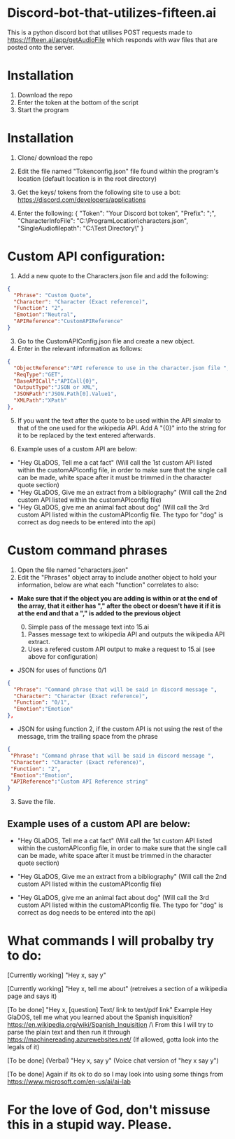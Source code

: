 # Discord-bot-that-utilizes-fifteen.ai
This is a python discord bot that utilises POST requests made to https://fifteen.ai/app/getAudioFile which responds with wav files that are posted onto the server.

# Installation
1. Download the repo
2. Enter the token at the bottom of the script
3. Start the program 

# Installation 
1. Clone/ download the repo
2. Edit the file named "Tokenconfig.json" file found within the program's location (default location is in the root directory)

3. Get the keys/ tokens from the following site to use a bot: https://discord.com/developers/applications

4. Enter the following: 
{
  "Token": "Your Discord bot token",
  "Prefix": ";",
  "CharacterInfoFile": "C:\\ProgramLocation\characters.json",
  "SingleAudiofilepath": "C:\\Test Directory\\"
}

# Custom API configuration:
1. Add a new quote to the Characters.json file and add the following:
```json
{
  "Phrase": "Custom Quote",
  "Character": "Character (Exact reference)",
  "Function": "2",
  "Emotion":"Neutral",
  "APIReference":"CustomAPIReference"
}
```

3. Go to the CustomAPIConfig.json file and create a new object. 
4. Enter in the relevant information as follows:

```json
{
  "ObjectReference":"API reference to use in the character.json file ",
  "ReqType":"GET",
  "BaseAPICall":"APICall{0}",
  "OutputType":"JSON or XML",
  "JSONPath":"JSON.Path[0].Value1",
  "XMLPath":"XPath"
},
```

5. If you want the text after the quote to be used within the API simalar to that of the one used for the wikipedia API. Add A "{0}" into the string for it to be replaced by the text entered afterwards.

6. Example uses of a custom API are below:

* "Hey GLaDOS, Tell me a cat fact" (Will call the 1st custom API listed within the customAPIconfig file, in order to make sure that the single call can be made, white space after it must be trimmed in the character quote section)
* "Hey GLaDOS, Give me an extract from a bibliography" (Will call the 2nd custom API listed within the customAPIconfig file)
* "Hey GLaDOS, give me an animal fact about dog" (Will call the 3rd custom API listed within the customAPIconfig file. The typo for "dog" is correct as dog needs to be entered into the api)

# Custom command phrases
1. Open the file named "characters.json"
2. Edit the "Phrases" object array to include another object to hold your information, below are what each "function" correlates to also:

* **Make sure that if the object you are adding is within or at the end of the array, that it either has "," after the obect or doesn't have it if it is at the end and that a "," is added to the previous object**

  0. Simple pass of the message text into 15.ai
  1. Passes message text to wikipedia API and outputs the wikipedia API extract.
  2. Uses a refered custom API output to make a request to 15.ai (see above for configuration)

* JSON for uses of functions 0/1

```json
{
  "Phrase": "Command phrase that will be said in discord message ",
  "Character": "Character (Exact reference)",
  "Function": "0/1",
  "Emotion":"Emotion"
},
``` 

 * JSON for using function 2, if the custom API is not using the rest of the message, trim the trailing space from the phrase
 
 ```json
{
  "Phrase": "Command phrase that will be said in discord message ",
  "Character": "Character (Exact reference)",
  "Function": "2",           
  "Emotion":"Emotion",
  "APIReference":"Custom API Reference string"
}
 ```

3. Save the file.

## Example uses of a custom API are below:

* "Hey GLaDOS, Tell me a cat fact" (Will call the 1st custom API listed within the customAPIconfig file, in order to make sure that the single call can be made, white space after it must be trimmed in the character quote section)

* "Hey GLaDOS, Give me an extract from a bibliography" (Will call the 2nd custom API listed within the customAPIconfig file)

* "Hey GLaDOS, give me an animal fact about dog" (Will call the 3rd custom API listed within the customAPIconfig file. The typo for "dog" is correct as dog needs to be entered into the api)

# What commands I will probalby try to do:

[Currently working] "Hey x, say y"

[Currently working] "Hey x, tell me about" (retreives a section of a wikipedia page and says it)

[To be done] "Hey x, [question] Text/ link to text/pdf link" 
Example Hey GlaDOS, tell me what you learned about the Spanish inquisition? https://en.wikipedia.org/wiki/Spanish_Inquisition
/\ From this I will try to parse the plain text and then run it through https://machinereading.azurewebsites.net/ (If allowed, gotta look into the legals of it)

[To be done] (Verbal) "Hey x, say y" (Voice chat version of "hey x say y")

[To be done] Again if its ok to do so I may look into using some things from https://www.microsoft.com/en-us/ai/ai-lab


# For the love of God, don't missuse this in a stupid way. Please.


